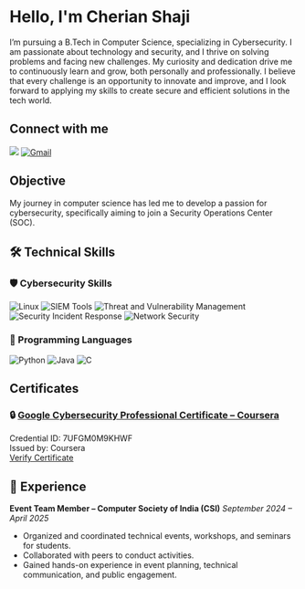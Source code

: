 # Hello, I'm Cherian Shaji
I’m pursuing a B.Tech in Computer Science, specializing in Cybersecurity. I am passionate about technology and security, and I thrive on solving problems and facing new challenges. My curiosity and dedication drive me to continuously learn and grow, both personally and professionally. I believe that every challenge is an opportunity to innovate and improve, and I look forward to applying my skills to create secure and efficient solutions in the tech world.
## Connect with me
<a href="https://linkedin.com/in/cherian-shaji-b64391284"><img src="https://img.shields.io/badge/-LinkedIn-0072b1?&style=for-the-badge&logo=linkedin&logoColor=white" /></a>
[![Gmail](https://img.shields.io/badge/Gmail-D14836?style=for-the-badge&logo=gmail&logoColor=white)](mailto:cherianshaji2004@gmail.com)



## Objective
My journey in computer science has led me to develop a passion for cybersecurity, specifically aiming to join a Security Operations Center (SOC).

## 🛠️ Technical Skills

### 🛡️ Cybersecurity Skills

![Linux](https://img.shields.io/badge/Linux-FCC624?style=for-the-badge&logo=linux&logoColor=black)
![SIEM Tools](https://img.shields.io/badge/SIEM_Tools-0052CC?style=for-the-badge&logo=datadog&logoColor=white)
![Threat and Vulnerability Management](https://img.shields.io/badge/Threat_and_Vulnerability_Management-E34F26?style=for-the-badge&logo=bugcrowd&logoColor=white)
![Security Incident Response](https://img.shields.io/badge/Security_Incident_Response-6A1B9A?style=for-the-badge&logo=hackthebox&logoColor=white)
![Network Security](https://img.shields.io/badge/Network_Security-008080?style=for-the-badge&logo=fortinet&logoColor=white)

### 🧠 Programming Languages

![Python](https://img.shields.io/badge/Python-FFD43B?style=for-the-badge&logo=python&logoColor=blue)
![Java](https://img.shields.io/badge/Java-5382A1?style=for-the-badge&logo=openjdk&logoColor=white)
![C](https://img.shields.io/badge/C-5A9BD4?style=for-the-badge&logo=gnu&logoColor=white)




## Certificates

### 🔒 [Google Cybersecurity Professional Certificate – Coursera](https://coursera.org/verify/professional-cert/7UFGM0M9KHWF)

Credential ID: 7UFGM0M9KHWF  
Issued by: Coursera  
[Verify Certificate](https://coursera.org/verify/professional-cert/7UFGM0M9KHWF)


## 💼 Experience

**Event Team Member – Computer Society of India (CSI)**
*September 2024 – April 2025*  
- Organized and coordinated technical events, workshops, and seminars for students.
- Collaborated with peers to conduct activities.
- Gained hands-on experience in event planning, technical communication, and public engagement.

